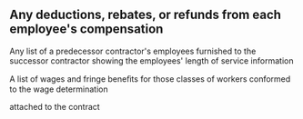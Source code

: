 ## Any deductions, rebates, or refunds from each employee's compensation

Any list of a predecessor contractor's employees furnished to the successor contractor showing the employees' length of service information

A list of wages and fringe beneﬁts for those classes of workers conformed to the wage determination

attached to the contract